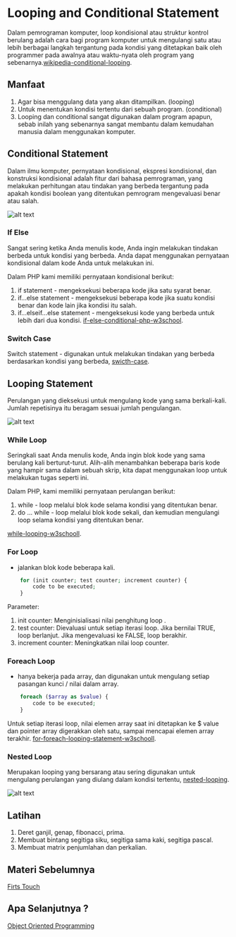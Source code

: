 # Looping and Conditional Statement
Dalam pemrograman komputer, loop kondisional atau struktur kontrol berulang adalah cara bagi program komputer untuk mengulangi satu atau lebih berbagai langkah tergantung pada kondisi yang ditetapkan baik oleh programmer pada awalnya atau waktu-nyata oleh program yang sebenarnya.[wikipedia-conditional-looping](https://en.wikipedia.org/wiki/Conditional_loop).

## Manfaat
1. Agar bisa menggulang data yang akan ditampilkan. (looping)
2. Untuk menentukan kondisi tertentu dari sebuah program. (conditional)
3. Looping dan conditional sangat digunakan dalam program apapun, sebab inilah yang sebenarnya sangat membantu dalam kemudahan manusia dalam menggunakan komputer.
## Conditional Statement 
Dalam ilmu komputer, pernyataan kondisional, ekspresi kondisional, dan konstruksi kondisional adalah fitur dari bahasa pemrograman, yang melakukan perhitungan atau tindakan yang berbeda tergantung pada apakah kondisi boolean yang ditentukan pemrogram mengevaluasi benar atau salah.

![alt text](https://github.com/triabagus/roadmap-backend/tree/master/3.Looping%20and%20Conditional%20Statement/image/ifelse.gif)
### If Else 
Sangat sering ketika Anda menulis kode, Anda ingin melakukan tindakan berbeda untuk kondisi yang berbeda. Anda dapat menggunakan pernyataan kondisional dalam kode Anda untuk melakukan ini.

Dalam PHP kami memiliki pernyataan kondisional berikut:
1. if statement - mengeksekusi beberapa kode jika satu syarat benar.
2. if...else statement - mengeksekusi beberapa kode jika suatu kondisi benar dan kode lain jika kondisi itu salah.
3. if...elseif...else statement - mengeksekusi kode yang berbeda untuk lebih dari dua kondisi.
[if-else-conditional-php-w3school](https://www.w3schools.com/php/php_if_else.asp).

### Switch Case
Switch statement - digunakan untuk melakukan tindakan yang berbeda berdasarkan kondisi yang berbeda, [swicth-case](https://www.w3schools.com/php/php_switch.asp).

## Looping Statement
Perulangan yang dieksekusi untuk mengulang kode yang sama berkali-kali. Jumlah repetisinya itu beragam sesuai jumlah pengulangan.

![alt text](https://github.com/triabagus/roadmap-backend/tree/master/3.Looping%20and%20Conditional%20Statement/image/while.gif)
### While Loop
Seringkali saat Anda menulis kode, Anda ingin blok kode yang sama berulang kali berturut-turut. Alih-alih menambahkan beberapa baris kode yang hampir sama dalam sebuah skrip, kita dapat menggunakan loop untuk melakukan tugas seperti ini.


Dalam PHP, kami memiliki pernyataan perulangan berikut:

1. while - loop melalui blok kode selama kondisi yang ditentukan benar.
2. do ... while - loop melalui blok kode sekali, dan kemudian mengulangi loop selama kondisi yang ditentukan benar.

[while-looping-w3schooll](https://www.w3schools.com/php/php_looping.asp).
### For Loop
- jalankan blok kode beberapa kali.
```php
    for (init counter; test counter; increment counter) {
        code to be executed;
    }
```
Parameter: 
1. init counter: Menginisialisasi nilai penghitung loop .
2. test counter: Dievaluasi untuk setiap iterasi loop. Jika bernilai TRUE, loop berlanjut. Jika mengevaluasi ke FALSE, loop berakhir. 
3. increment counter: Meningkatkan nilai loop counter.
### Foreach Loop 
- hanya bekerja pada array, dan digunakan untuk mengulang setiap pasangan kunci / nilai dalam array.
```php
    foreach ($array as $value) {
        code to be executed;
    }
```
Untuk setiap iterasi loop, nilai elemen array saat ini ditetapkan ke $ value dan pointer array digerakkan oleh satu, sampai mencapai elemen array terakhir.
[for-foreach-looping-statement-w3schooll](https://www.w3schools.com/php/php_looping_for.asp).
### Nested Loop
Merupakan looping yang bersarang atau sering digunakan untuk mengulang perulangan yang diulang dalam kondisi tertentu,  [nested-looping](https://www.improgrammer.net/php-nested-loop/).

![alt text](https://github.com/triabagus/roadmap-backend/tree/master/3.Looping%20and%20Conditional%20Statement/image/nested.png)
## Latihan
1. Deret ganjil, genap, fibonacci, prima.
2. Membuat bintang segitiga siku, segitiga sama kaki, segitiga pascal.
3. Membuat matrix penjumlahan dan perkalian.

## Materi Sebelumnya
[Firts Touch](https://github.com/triabagus/roadmap-backend/tree/master/2.Firts%20Touch)
## Apa Selanjutnya ?
[Object Oriented Programming](https://github.com/triabagus/roadmap-backend/tree/master/4.Object%20Oriented%20Programming)

